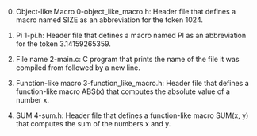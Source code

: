 0. Object-like Macro
0-object_like_macro.h: Header file that defines a macro named SIZE as an abbreviation for the token 1024.

1. Pi
1-pi.h: Header file that defines a macro named PI as an abbreviation for the token 3.14159265359.

2. File name
2-main.c: C program that prints the name of the file it was compiled from followed by a new line.

3. Function-like macro
3-function_like_macro.h: Header file that defines a function-like macro ABS(x) that computes the absolute value of a number x.

4. SUM
4-sum.h: Header file that defines a function-like macro SUM(x, y) that computes the sum of the numbers x and y.
